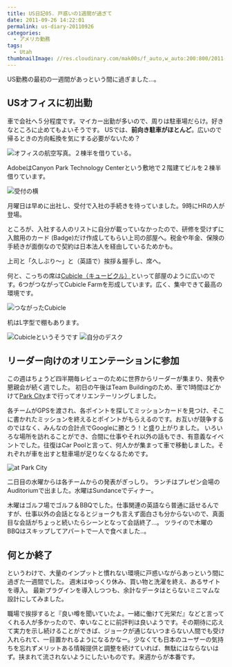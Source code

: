 ```yaml
---
title: US日記05. 戸惑いの1週間が過ぎて
date: 2011-09-26 14:22:01
permalink: us-diary-20110926
categories:
  - アメリカ勤務
tags:
  - Utah
thumbnailImage: //res.cloudinary.com/mak00s/f_auto,w_auto:200:800/2011-09-23-Adobe-in-Orem.jpg
---
```

US勤務の最初の一週間があっという間に過ぎました...。

## USオフィスに初出勤

車で会社へ５分程度です。マイカー出勤が多いので、周りは駐車場だらけ。好きなところに止めてもよいそうです。
USでは、**前向き駐車がほとんど**。広いので帰るときの方向転換を気にする必要がないため？
<!-- more -->

<img sizes="100vw" src="//res.cloudinary.com/mak00s/f_auto,w_auto:200:800/2011-09-26-Canyon-Park-Tech-Center-Map.png" sizes="100vw" alt="オフィスの航空写真。２棟半を借りている。" />

AdobeはCanyon Park Technology Centerという敷地で２階建てビルを２棟半借りています。

<img sizes="100vw" src="//res.cloudinary.com/mak00s/f_auto,w_auto:200:800/2011-09-19-Canyon-Park-Reception.jpg" alt="受付の横" />

月曜日は早めに出社し、受付で入社の手続きを待っていました。9時にHRの人が登場。

ところが、入社する人のリストに自分が載っていなかったので、研修を受けずに入館用のカード (Badge)だけ作成してもらい上司の部屋へ。税金や年金、保険の手続きが面倒なので契約は日本法人を経由しているためかも。

上司と「久しぶり～」と（英語で）挨拶＆握手し、席へ。

何と、こっちの席は[Cubicle（キュービクル）](http://en.wikipedia.org/wiki/Cubicle)といって部屋のように広いのです。6つがつながってCubicle Farmを形成しています。広く、集中できて最高の環境です。

<img sizes="100vw" src="//res.cloudinary.com/mak00s/f_auto,w_auto:200:800/2011-09-19-cubicle.jpg" alt="つながったCubicle" />

机はL字型で棚もあります。

<img sizes="100vw" src="//res.cloudinary.com/mak00s/f_auto,w_auto:200:800/2011-09-19-cubicle-inside.jpg" alt="Cubicleというそうです" />

<img sizes="100vw" src="//res.cloudinary.com/mak00s/f_auto,w_auto:200:720/2011-09-19-cubicle-from-above.jpg" alt="自分のデスク" />

## リーダー向けのオリエンテーションに参加

この週はちょうど四半期毎レビューのために世界からリーダーが集まり、発表や懇親会が続く週でした。
初日の午後はTeam Buildingのため、車で1時間ほどかけて[Park City](http://www.visitparkcity.com/)まで行ってオリエンテーリングしました。

各チームがGPSを渡され、各ポイントを探してミッションカードを見つけ、そこに書かれたミッションを終えるとポイントがもらえるのです。お互いが競争するのではなく、みんなの合計点でGoogleに勝とう！と盛り上がりました。
いろいろな場所を訪れることができ、合間に仕事やそれ以外の話もでき、有意義なイベントでした。往復はCar Poolと言って、何人かが集まって車で移動しました。それぞれが車を出すと駐車場が足りなくなるためです。

<img sizes="100vw" src="//res.cloudinary.com/mak00s/e_auto_brightness,f_auto,w_auto:200:720/2011-09-20-Orientation-at-Sundance.jpg" alt="at Park City" />

二日目の水曜からは各チームからの発表がぎっしり。
ランチはプレゼン会場のAuditoriumで出ました。水曜はSundanceでディナー。

木曜はゴルフ場でゴルフ＆BBQでした。仕事関連の英語なら普通に話せるんですが、仕事以外の会話となるとジョークも言えず面白さも分からないので、真面目な会話がちょっと続いたらシーンとなって会話終了...。
ツライので木曜のBBQはスキップしてアパートで一人で食べました..。

## 何とか終了

というわけで、大量のインプットと慣れない環境に戸惑いながらあっという間に過ぎた一週間でした。
週末はゆっくり休み、買い物と洗濯を終え、あるサイトを導入。
最新プラグインを導入しつつも、余計なデータはとらないミニマムな設計にしてみました。

職場で挨拶すると『良い噂を聞いていたよ。一緒に働けて光栄だ』などと言ってくれる人が多かったので、幸いなことに前評判は良いようです。その期待に応えて実力を示し続けることができば、ジョークが通じないつまらない人間でも受け入れられて、一目置かれるようになるかなー。少なくても日本のユーザーの気持ちを忘れずメリットある情報提供と調整を続けていれば、無駄にはならないはず。挟まれて流されないようにしたいものです。来週からが本番です。